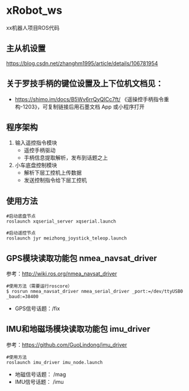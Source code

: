 # xRobot_ws
xx机器人项目ROS代码

## 主从机设置
https://blog.csdn.net/zhanghm1995/article/details/106781954

## 关于罗技手柄的键位设置及上下位机文档见：
- https://shimo.im/docs/B5Wv6rrQyQICc7ft/ 《遥操控手柄指令重构-1203》，可复制链接后用石墨文档 App 或小程序打开

## 程序架构
1. 输入遥控指令模块
    - 遥控手柄驱动
    - 手柄信息提取解析，发布到话题之上
2. 小车底盘控制模块
    - 解析下层工控机上传数据
    - 发送控制指令给下层工控机


## 使用方法

```
#启动底盘节点
roslaunch xqserial_server xqserial.launch

#启动遥控节点
roslaunch jyr meizhong_joystick_teleop.launch

```

## GPS模块读取功能包 nmea_navsat_driver
参考：http://wiki.ros.org/nmea_navsat_driver

```
#使用方法（需要运行roscore）
$ rosrun nmea_navsat_driver nmea_serial_driver _port:=/dev/ttyUSB0 _baud:=38400
```

- GPS信号话题：/fix


## IMU和地磁场模块读取功能包 imu_driver
参考：https://github.com/GuoLindong/imu_driver
```
#使用方法
roslaunch imu_driver imu_node.launch
```
- 地磁信号话题： /mag
- IMU信号话题： /imu
